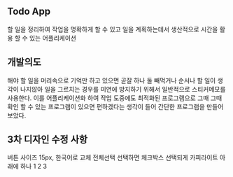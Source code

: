 ## Todo App

할 일을 정리하여 작업을 명확하게 할 수 있고 일을 계획하는데서 생산적으로 시간을 활용 할 수 있는 어플리케이션

## 개발의도

해야 할 일을 머리속으로 기억만 하고 있으면 곧잘 하나 둘 빼먹거나 순서나 할 일이 생각이 나지않아 일을 그르치는 경우를 미연에 방지하기 위해서 일반적으로 스티커메모를 사용한다. 이를 어플리케이션화 하여 작업 도중에도 최적화된 프로그램으로 그때 그때 확인 할 수 있는 프로그램이 있으면 편하겠다는 생각이 들어 간단한 프로그램을 만들어보았다.

## 3차 디자인 수정 사항

버튼 사이즈 15px, 한국어로 교체
전체선택 선택하면 체크박스 선택되게
카피라이트 아래에 하나 1 2 3
